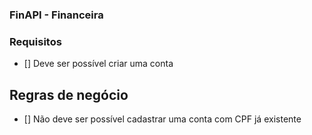 ### FinAPI - Financeira

### Requisitos

- [] Deve ser possível criar uma conta

## Regras de negócio

- [] Não deve ser possível cadastrar uma conta com CPF já existente